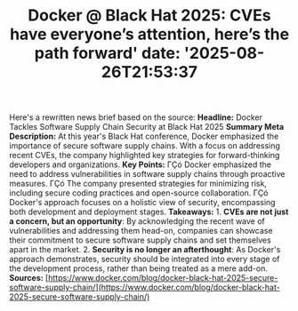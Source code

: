 ﻿---
title: "Docker @ Black Hat 2025: CVEs have everyone’s attention, here’s the path forward'
date: '2025-08-26T21:53:37"
category: "Markets"
summary: ""
slug: "docker  black hat 2025 cves have everyones attention heres t"
source_urls:
  - "https://www.docker.com/blog/docker-black-hat-2025-secure-software-supply-chain/"
seo:
  title: "Docker @ Black Hat 2025: CVEs have everyone’s attention, here’s the path forward | Hash n Hedge'
  description: '"
  keywords: ["news", "markets", "brief"]
---
Here's a rewritten news brief based on the source:  **Headline:** Docker Tackles Software Supply Chain Security at Black Hat 2025  **Summary Meta Description:** At this year's Black Hat conference, Docker emphasized the importance of secure software supply chains. With a focus on addressing recent CVEs, the company highlighted key strategies for forward-thinking developers and organizations.  **Key Points:**  ΓÇó Docker emphasized the need to address vulnerabilities in software supply chains through proactive measures. ΓÇó The company presented strategies for minimizing risk, including secure coding practices and open-source collaboration. ΓÇó Docker's approach focuses on a holistic view of security, encompassing both development and deployment stages.  **Takeaways:**  1. **CVEs are not just a concern, but an opportunity**: By acknowledging the recent wave of vulnerabilities and addressing them head-on, companies can showcase their commitment to secure software supply chains and set themselves apart in the market. 2. **Security is no longer an afterthought**: As Docker's approach demonstrates, security should be integrated into every stage of the development process, rather than being treated as a mere add-on.  **Sources:** [https://www.docker.com/blog/docker-black-hat-2025-secure-software-supply-chain/](https://www.docker.com/blog/docker-black-hat-2025-secure-software-supply-chain/) 

